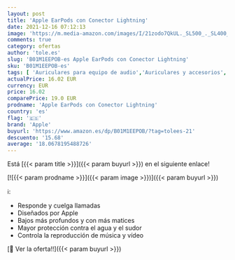 ```yaml
---
layout: post
title: 'Apple EarPods con Conector Lightning'
date: 2021-12-16 07:12:13
image: 'https://m.media-amazon.com/images/I/21zodo7QkUL._SL500_._SL400_.jpg'
comments: true
category: ofertas
author: 'tole.es'
slug: 'B01M1EEPOB-es Apple EarPods con Conector Lightning'
sku: 'B01M1EEPOB-es'
tags: [ 'Auriculares para equipo de audio','Auriculares y accesorios','Electrónica','apple', ]
actualPrice: 16.02 EUR
currency: EUR
price: 16.02
comparePrice: 19.0 EUR
prodname: 'Apple EarPods con Conector Lightning'
country: 'es'
flag: '🇪🇸'
brand: 'Apple'
buyurl: 'https://www.amazon.es/dp/B01M1EEPOB/?tag=tolees-21'
descuento: '15.68'
average: '18.0678195488726'
---
```


Está [{{< param title >}}]({{< param buyurl >}}) en el siguiente enlace!

[![{{< param prodname >}}]({{< param image >}})]({{< param buyurl >}})

ℹ️:

- Responde y cuelga llamadas
- Diseñados por Apple
- Bajos más profundos y con más matices
- Mayor protección contra el agua y el sudor
- Controla la reproducción de música y vídeo

[🛒 Ver la oferta!!]({{< param buyurl >}})
